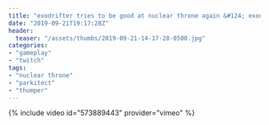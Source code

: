 ```yaml
---
title: "exodrifter tries to be good at nuclear throne again &#124; exodrifter tries to be good at thumper again &#124; exodrifter tries to make a nice theme park &#124; exodrifter plays a game"
date: "2019-09-21T19:17:28Z"
header:
  teaser: "/assets/thumbs/2019-09-21-14-17-28-0500.jpg"
categories:
- "gameplay"
- "twitch"
tags:
- "nuclear throne"
- "parkitect"
- "thumper"
---
```

{% include video id="573889443" provider="vimeo" %}
